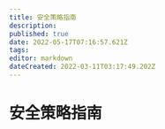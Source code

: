 ```yaml
---
title: 安全策略指南
description: 
published: true
date: 2022-05-17T07:16:57.621Z
tags: 
editor: markdown
dateCreated: 2022-03-11T03:17:49.202Z
---
```


# 安全策略指南
